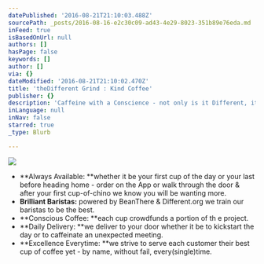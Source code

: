 ```yaml
---
datePublished: '2016-08-21T21:10:03.488Z'
sourcePath: _posts/2016-08-16-e2c30c09-ad43-4e29-8023-351b89e76eda.md
inFeed: true
isBasedOnUrl: null
authors: []
hasPage: false
keywords: []
author: []
via: {}
dateModified: '2016-08-21T21:10:02.470Z'
title: 'theDifferent Grind : Kind Coffee'
publisher: {}
description: 'Caffeine with a Conscience - not only is it Different, it''s kind.'
inLanguage: null
inNav: false
starred: true
_type: Blurb

---
```

![](https://the-grid-user-content.s3-us-west-2.amazonaws.com/374a8766-c374-403d-9b1e-fc49e4b462fb.jpg)

* **Always Available: **whether it be your first cup of the day or your last before heading home - order on the App or walk through the door & after your first cup-of-chino we know you will be wanting more.
* **Brilliant Baristas:** powered by BeanThere & Different.org we train our baristas to be the best.
* **Conscious Coffee: **each cup crowdfunds a portion of th e project.
* **Daily Delivery: **we deliver to your door whether it be to kickstart the day or to caffeinate an unexpected meeting.
* **Excellence Everytime: **we strive to serve each customer their best cup of coffee yet - by name, without fail, every(single)time.
